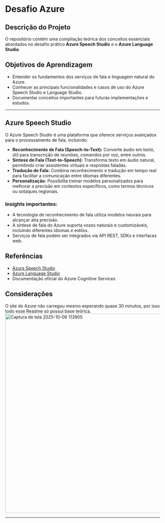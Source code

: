 # Desafio Azure 

## Descrição do Projeto
O repositório contém uma compilação teórica dos conceitos essenciais abordados no desafio prático  **Azure Speech Studio** e o **Azure Language Studio**.

## Objetivos de Aprendizagem
- Entender os fundamentos dos serviços de fala e linguagem natural do Azure.
- Conhecer as principais funcionalidades e casos de uso do Azure Speech Studio e Language Studio.
- Documentar conceitos importantes para futuras implementações e estudos.

---

## Azure Speech Studio

O Azure Speech Studio é uma plataforma que oferece serviços avançados para o processamento de fala, incluindo:

- **Reconhecimento de Fala (Speech-to-Text):** Converte áudio em texto, útil para transcrição de reuniões, comandos por voz, entre outros.
- **Síntese de Fala (Text-to-Speech):** Transforma texto em áudio natural, permitindo criar assistentes virtuais e respostas faladas.
- **Tradução de Fala:** Combina reconhecimento e tradução em tempo real para facilitar a comunicação entre idiomas diferentes.
- **Personalização:** Possibilita treinar modelos personalizados para melhorar a precisão em contextos específicos, como termos técnicos ou sotaques regionais.

### Insights importantes:
- A tecnologia de reconhecimento de fala utiliza modelos neurais para alcançar alta precisão.
- A síntese de fala do Azure suporta vozes naturais e customizáveis, incluindo diferentes idiomas e estilos.
- Serviços de fala podem ser integrados via API REST, SDKs e interfaces web.


## Referências

- [Azure Speech Studio](https://speech.microsoft.com/)
- [Azure Language Studio](https://language.cognitive.azure.com/)
- Documentação oficial do Azure Cognitive Services


## Considerações

O site do Azure não carregou mesmo esperando quase 30 minutos, por isso todo esse Readme só possui base teórica.
<img width="1277" height="649" alt="Captura de tela 2025-10-06 113905" src="https://github.com/user-attachments/assets/4c0497aa-801b-407f-8ba0-7816e223e8ea" />



---

